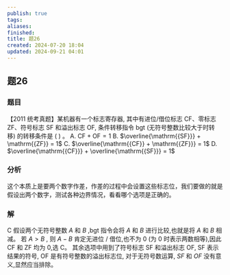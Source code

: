 ```yaml
---
publish: true
tags: 
aliases: 
finished: 
title: 题26
created: 2024-07-20 18:04
updated: 2024-09-21 04:01
---
```

## 题26
### 题目
【2011 统考真题】某机器有一个标志寄存器, 其中有进位/借位标志 CF、零标志 ZF、符号标志 SF 和溢出标志 OF, 条件转移指令 bgt (无符号整数比较大于时转移) 的转移条件是 ( ) 。
A. $\mathrm{{CF}} + \mathrm{{OF}} = 1$ 
B. $\overline{\mathrm{{SF}}} + \mathrm{{ZF}} = 1$ 
C. $\overline{\mathrm{{CF}} + \mathrm{{ZF}}} = 1$ 
D. $\overline{\mathrm{{CF}}} + \overline{\mathrm{{SF}}} = 1$
### 分析
这个本质上是要两个数字作差，作差的过程中会设置这些标志位，我们要做的就是假设出两个数字，测试各种边界情况，看看哪个选项是正确的。
### 解
C
假设两个无符号整数 $A$ 和 $B$ ,bgt 指令会将 $A$ 和 $B$ 进行比较,也就是将 $A$ 和 $B$ 相减。
若 $A > B$ , 则 $A - B$ 肯定无进位 $/$ 借位,也不为 0 (为 0 时表示两数相等),因此 CF 和 ZF 均为 0,选 C。
其余选项中用到了符号标志 SF 和溢出标志 OF, SF 表示结果的符号, OF 是有符号整数的溢出标志位, 对于无符号数运算, ${SF}$ 和 ${OF}$ 没有意义,显然应当排除。